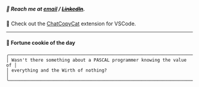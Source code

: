 ##### :calling: Reach me at **[email](mailto:johannes@stenmark.in)** ***/*** **[~~LinkedIn~~](https://www.linkedin.com/in/johannes-stenmark)**.
:feet: Check out the [ChatCopyCat](https://github.com/jstenmark/ChatCopyCat) extension for VSCode.

---
#### :cookie: Fortune cookie of the day
```smalltalk
╭───────────────────────────────────────────────────────────────────────╮
│ Wasn't there something about a PASCAL programmer knowing the value of │
│ everything and the Wirth of nothing?                                  │
╰───────────────────────────────────────────────────────────────────────╯
```
